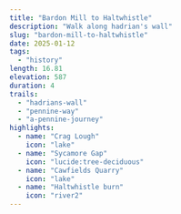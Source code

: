 ```yaml
---
title: "Bardon Mill to Haltwhistle"
description: "Walk along hadrian's wall"
slug: "bardon-mill-to-haltwhistle"
date: 2025-01-12
tags:
  - "history"
length: 16.81
elevation: 587
duration: 4
trails:
  - "hadrians-wall"
  - "pennine-way"
  - "a-pennine-journey"
highlights:
  - name: "Crag Lough"
    icon: "lake"
  - name: "Sycamore Gap"
    icon: "lucide:tree-deciduous"
  - name: "Cawfields Quarry"
    icon: "lake"
  - name: "Haltwhistle burn"
    icon: "river2"
---
```

